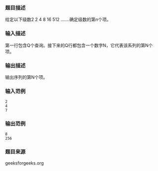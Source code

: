 ### 题目描述
给定以下级数2 2 4 8 16 512 .......确定级数的第n个项。
### 输入描述
第一行包含Q个查询。接下来的Q行都包含一个数字N，它代表该系列的第N个项。
### 输出描述
输出序列的第N个项。
### 输入范例
```
2
4
7
```
### 输出范例
```
8
256
```
### 题目来源
geeksforgeeks.org
